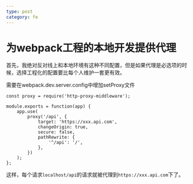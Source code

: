 ```yaml
---
type: post
category: fe
---
```

# 为webpack工程的本地开发提供代理

首先，我绝对反对线上和本地环境有这种不同配置，但是如果代理是必选项的时候，选择工程化的配置要比每个人维护一套更有效。

需要在webpack.dev.server.config中增加setProxy文件

```
const proxy = require('http-proxy-middleware');

module.exports = function(app) {
    app.use(
        proxy('/api', {
            target: 'https://xxx.api.com',
            changeOrigin: true,
            secure: false,
            pathRewrite: {
                '^/api': '/',
            },
        })
    );
};

```

这样，每个请求`localhost/api`的请求就被代理到`https://xxx.api.com`下了。